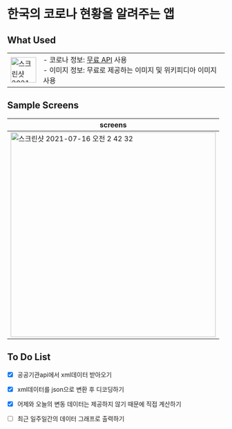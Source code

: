 한국의 코로나 현황을 알려주는 앱
==

What Used
--

|||
|-|-|
|<img width="59" alt="스크린샷 2021-07-16 오전 2 55 25" src="https://user-images.githubusercontent.com/74492426/125834839-3fe552f7-dbe4-4e6b-abe6-82e770701815.png">|- 코로나 정보: [무료 API](https://www.data.go.kr/tcs/dss/selectApiDataDetailView.do?publicDataPk=15043376]) 사용<br> - 이미지 정보: 무료로 제공하는 이미지 및 위키피디아 이미지 사용|


Sample Screens
--

|screens|
|-----|
|<img width="475" alt="스크린샷 2021-07-16 오전 2 42 32" src="https://user-images.githubusercontent.com/74492426/125833051-2d925d4a-d54a-49f5-a5cb-5713f592e7cc.png">|







To Do List
--
- [x] 공공기관api에서 xml데이터 받아오기
- [x] xml데이터를 json으로 변환 후 디코딩하기
- [x] 어제와 오늘의 변동 데이터는 제공하지 않기 때문에 직접 계산하기
- [ ] 최근 일주일간의 데이터 그래프로 출력하기


